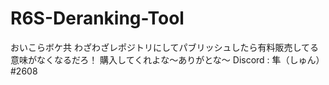 # R6S-Deranking-Tool
おいこらボケ共
わざわざレポジトリにしてパブリッシュしたら有料販売してる意味がなくなるだろ！
購入してくれよな～ありがとな～
Discord : 隼（しゅん）#2608
